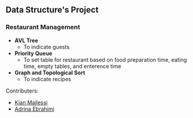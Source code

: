 ## Data Structure's Project
### Restaurant Management
- **AVL Tree**
  - To indicate guests
- **Priority Queue**
  - To set table for restaurant based on food preparation time, eating time, empty tables, and enterence time 
- **Graph and Topological Sort**
  - To indicate recipes

Contributers:
+ [Kian Majlessi](https://github.com/kianmajl)
+ [Adrina Ebrahimi](https://github.com/adrina-ei)
